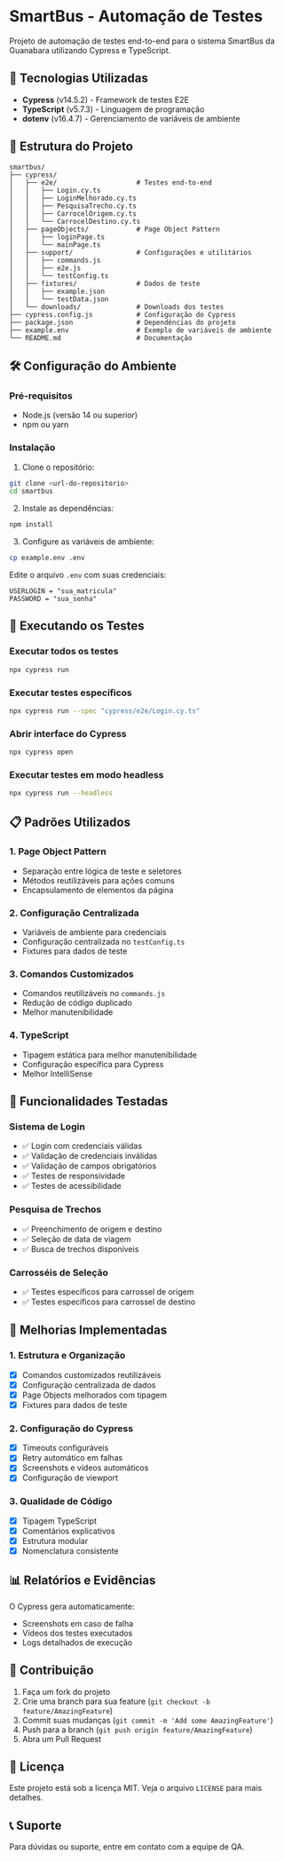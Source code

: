 # SmartBus - Automação de Testes

Projeto de automação de testes end-to-end para o sistema SmartBus da Guanabara utilizando Cypress e TypeScript.

## 🚀 Tecnologias Utilizadas

- **Cypress** (v14.5.2) - Framework de testes E2E
- **TypeScript** (v5.7.3) - Linguagem de programação
- **dotenv** (v16.4.7) - Gerenciamento de variáveis de ambiente

## 📁 Estrutura do Projeto

```
smartbus/
├── cypress/
│   ├── e2e/                    # Testes end-to-end
│   │   ├── Login.cy.ts
│   │   ├── LoginMelhorado.cy.ts
│   │   ├── PesquisaTrecho.cy.ts
│   │   ├── CarrocelOrigem.cy.ts
│   │   └── CarrocelDestino.cy.ts
│   ├── pageObjects/            # Page Object Pattern
│   │   ├── loginPage.ts
│   │   └── mainPage.ts
│   ├── support/                # Configurações e utilitários
│   │   ├── commands.js
│   │   ├── e2e.js
│   │   └── testConfig.ts
│   ├── fixtures/               # Dados de teste
│   │   ├── example.json
│   │   └── testData.json
│   └── downloads/              # Downloads dos testes
├── cypress.config.js           # Configuração do Cypress
├── package.json                # Dependências do projeto
├── example.env                 # Exemplo de variáveis de ambiente
└── README.md                   # Documentação
```

## 🛠️ Configuração do Ambiente

### Pré-requisitos
- Node.js (versão 14 ou superior)
- npm ou yarn

### Instalação

1. Clone o repositório:
```bash
git clone <url-do-repositorio>
cd smartbus
```

2. Instale as dependências:
```bash
npm install
```

3. Configure as variáveis de ambiente:
```bash
cp example.env .env
```
Edite o arquivo `.env` com suas credenciais:
```
USERLOGIN = "sua_matricula"
PASSWORD = "sua_senha"
```

## 🧪 Executando os Testes

### Executar todos os testes
```bash
npx cypress run
```

### Executar testes específicos
```bash
npx cypress run --spec "cypress/e2e/Login.cy.ts"
```

### Abrir interface do Cypress
```bash
npx cypress open
```

### Executar testes em modo headless
```bash
npx cypress run --headless
```

## 📋 Padrões Utilizados

### 1. Page Object Pattern
- Separação entre lógica de teste e seletores
- Métodos reutilizáveis para ações comuns
- Encapsulamento de elementos da página

### 2. Configuração Centralizada
- Variáveis de ambiente para credenciais
- Configuração centralizada no `testConfig.ts`
- Fixtures para dados de teste

### 3. Comandos Customizados
- Comandos reutilizáveis no `commands.js`
- Redução de código duplicado
- Melhor manutenibilidade

### 4. TypeScript
- Tipagem estática para melhor manutenibilidade
- Configuração específica para Cypress
- Melhor IntelliSense

## 🎯 Funcionalidades Testadas

### Sistema de Login
- ✅ Login com credenciais válidas
- ✅ Validação de credenciais inválidas
- ✅ Validação de campos obrigatórios
- ✅ Testes de responsividade
- ✅ Testes de acessibilidade

### Pesquisa de Trechos
- ✅ Preenchimento de origem e destino
- ✅ Seleção de data de viagem
- ✅ Busca de trechos disponíveis

### Carrosséis de Seleção
- ✅ Testes específicos para carrossel de origem
- ✅ Testes específicos para carrossel de destino

## 🔧 Melhorias Implementadas

### 1. Estrutura e Organização
- [x] Comandos customizados reutilizáveis
- [x] Configuração centralizada de dados
- [x] Page Objects melhorados com tipagem
- [x] Fixtures para dados de teste

### 2. Configuração do Cypress
- [x] Timeouts configuráveis
- [x] Retry automático em falhas
- [x] Screenshots e vídeos automáticos
- [x] Configuração de viewport

### 3. Qualidade de Código
- [x] Tipagem TypeScript
- [x] Comentários explicativos
- [x] Estrutura modular
- [x] Nomenclatura consistente

## 📊 Relatórios e Evidências

O Cypress gera automaticamente:
- Screenshots em caso de falha
- Vídeos dos testes executados
- Logs detalhados de execução

## 🤝 Contribuição

1. Faça um fork do projeto
2. Crie uma branch para sua feature (`git checkout -b feature/AmazingFeature`)
3. Commit suas mudanças (`git commit -m 'Add some AmazingFeature'`)
4. Push para a branch (`git push origin feature/AmazingFeature`)
5. Abra um Pull Request

## 📝 Licença

Este projeto está sob a licença MIT. Veja o arquivo `LICENSE` para mais detalhes.

## 📞 Suporte

Para dúvidas ou suporte, entre em contato com a equipe de QA. 